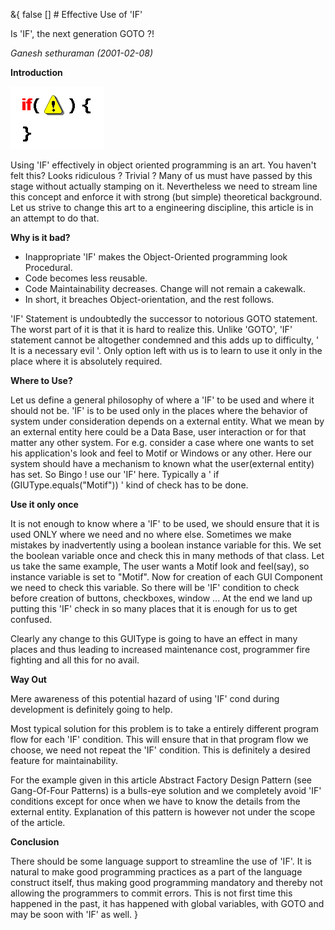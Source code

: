 &{<nil> false <nil> <nil> [] <nil> <nil> <nil> <nil> # Effective Use of 'IF'

Is 'IF', the next generation GOTO ?!

*Ganesh sethuraman (2001-02-08)*

**Introduction**

![code usage](/assets/images/Effective%20Use%20of%20IF/d481acb761d26d2dd302001a9b846db6.jpg)

Using 'IF' effectively in object oriented programming is an art. You haven't felt this? Looks ridiculous ? Trivial ? Many of us must have passed by this stage without actually stamping on it. Nevertheless we need to stream line this concept and enforce it with strong (but simple) theoretical background. Let us strive to change this art to a engineering discipline, this article is in an attempt to do that.

**Why is it bad?**

*   Inappropriate 'IF' makes the Object-Oriented programming look Procedural.
*   Code becomes less reusable.
*   Code Maintainability decreases. Change will not remain a cakewalk.
*   In short, it breaches Object-orientation, and the rest follows.

'IF' Statement is undoubtedly the successor to notorious GOTO statement. The worst part of it is that it is hard to realize this. Unlike 'GOTO', 'IF' statement cannot be altogether condemned and this adds up to difficulty, ' It is a necessary evil '. Only option left with us is to learn to use it only in the place where it is absolutely required.

**Where to Use?**

Let us define a general philosophy of where a 'IF' to be used and where it should not be. 'IF' is to be used only in the places where the behavior of system under consideration depends on a external entity. What we mean by an external entity here could be a Data Base, user interaction or for that matter any other system. For e.g. consider a case where one wants to set his application's look and feel to Motif or Windows or any other. Here our system should have a mechanism to known what the user(external entity) has set. So Bingo ! use our 'IF' here. Typically a ' if (GIUType.equals("Motif")) ' kind of check has to be done.

**Use it only once**

It is not enough to know where a 'IF' to be used, we should ensure that it is used ONLY where we need and no where else. Sometimes we make mistakes by inadvertently using a boolean instance variable for this. We set the boolean variable once and check this in many methods of that class. Let us take the same example, The user wants a Motif look and feel(say), so instance variable is set to "Motif". Now for creation of each GUI Component we need to check this variable. So there will be 'IF' condition to check before creation of buttons, checkboxes, window ... At the end we land up putting this 'IF' check in so many places that it is enough for us to get confused.

Clearly any change to this GUIType is going to have an effect in many places and thus leading to increased maintenance cost, programmer fire fighting and all this for no avail.

**Way Out**

Mere awareness of this potential hazard of using 'IF' cond during development is definitely going to help.

Most typical solution for this problem is to take a entirely different program flow for each 'IF' condition. This will ensure that in that program flow we choose, we need not repeat the 'IF' condition. This is definitely a desired feature for maintainability.

For the example given in this article Abstract Factory Design Pattern (see Gang-Of-Four Patterns) is a bulls-eye solution and we completely avoid 'IF' conditions except for once when we have to know the details from the external entity. Explanation of this pattern is however not under the scope of the article.

**Conclusion**

There should be some language support to streamline the use of 'IF'. It is natural to make good programming practices as a part of the language construct itself, thus making good programming mandatory and thereby not allowing the programmers to commit errors. This is not first time this happened in the past, it has happened with global variables, with GOTO and may be soon with 'IF' as well.
}
